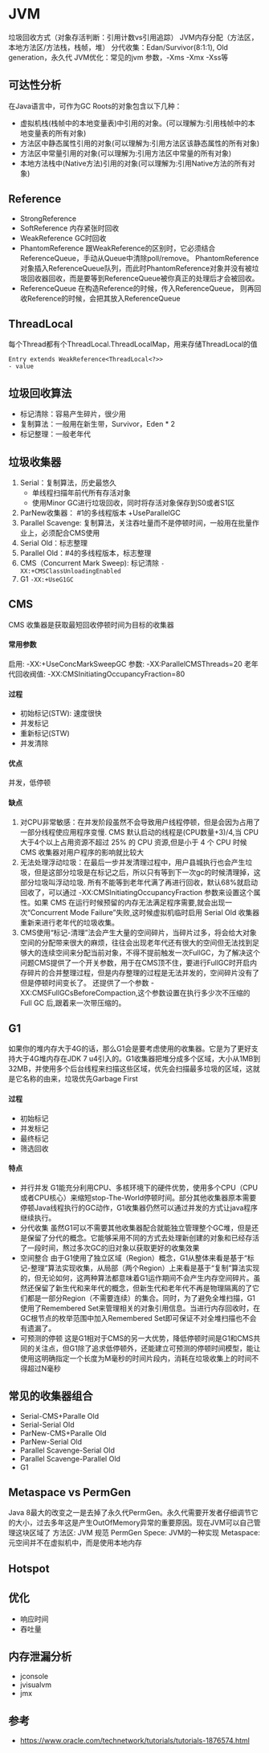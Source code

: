 # JVM
垃圾回收方式（对象存活判断：引用计数vs引用追踪）
JVM内存分配（方法区，本地方法区/方法栈，栈帧，堆）
分代收集：Edan/Survivor(8:1:1), Old generation，永久代
JVM优化：常见的jvm 参数，-Xms -Xmx -Xss等
## 可达性分析
在Java语言中，可作为GC Roots的对象包含以下几种：
- 虚拟机栈(栈帧中的本地变量表)中引用的对象。(可以理解为:引用栈帧中的本地变量表的所有对象)
- 方法区中静态属性引用的对象(可以理解为:引用方法区该静态属性的所有对象)
- 方法区中常量引用的对象(可以理解为:引用方法区中常量的所有对象)
- 本地方法栈中(Native方法)引用的对象(可以理解为:引用Native方法的所有对象)
## Reference
- StrongReference
- SoftReference
    内存紧张时回收
- WeakReference
    GC时回收
- PhantomReference
    跟WeakReference的区别时，它必须结合ReferenceQueue，手动从Queue中清除poll/remove。
    PhantomReference对象插入ReferenceQueue队列，而此时PhantomReference对象并没有被垃圾回收器回收，而是要等到ReferenceQueue被你真正的处理后才会被回收。
- ReferenceQueue
    在构造Reference的时候，传入ReferenceQueue， 则再回收Reference的时候，会把其放入ReferenceQueue
## ThreadLocal
每个Thread都有个ThreadLocal.ThreadLocalMap，用来存储ThreadLocal的值
```
Entry extends WeakReference<ThreadLocal<?>>
- value
```
## 垃圾回收算法
- 标记清除：容易产生碎片，很少用
- 复制算法：一般用在新生带，Survivor，Eden * 2
- 标记整理：一般老年代
## 垃圾收集器
1. Serial：复制算法，历史最悠久
    - 单线程扫描年前代所有存活对象
    - 使用Minor GC进行垃圾回收，同时将存活对象保存到S0或者S1区
2. ParNew收集器： #1的多线程版本
    +UseParallelGC
3. Parallel Scavenge: 复制算法，关注吞吐量而不是停顿时间，一般用在批量作业上，必须配合CMS使用
4. Serial Old：标志整理
5. Parallel Old：#4的多线程版本，标志整理
6. CMS（Concurrent Mark Sweep): 标记清除
    `-XX:+CMSClassUnloadingEnabled`
7. G1
    `-XX:+UseG1GC`
## CMS
CMS 收集器是获取最短回收停顿时间为目标的收集器
#### 常用参数
启用: -XX:+UseConcMarkSweepGC
参数: -XX:ParallelCMSThreads=20
老年代回收阀值: -XX:CMSInitiatingOccupancyFraction=80
#### 过程
- 初始标记(STW): 速度很快
- 并发标记
- 重新标记(STW)
- 并发清除
#### 优点
并发，低停顿
#### 缺点
1. 对CPU非常敏感：在并发阶段虽然不会导致用户线程停顿，但是会因为占用了一部分线程使应用程序变慢. CMS 默认启动的线程是(CPU数量+3)/4,当 CPU 大于4个以上占用资源不超过 25% 的 CPU 资源,但是小于 4 个 CPU 时候 CMS 收集器对用户程序的影响就比较大
2. 无法处理浮动垃圾：在最后一步并发清理过程中，用户县城执行也会产生垃圾，但是这部分垃圾是在标记之后，所以只有等到下一次gc的时候清理掉，这部分垃圾叫浮动垃圾. 所有不能等到老年代满了再进行回收，默认68%就启动回收了，可以通过 -XX:CMSInitiatingOccupancyFraction 参数来设置这个属性。如果 CMS 在运行时候预留的内存无法满足程序需要,就会出现一次“Concurrent Mode Failure”失败,这时候虚拟机临时启用 Serial Old 收集器重新来进行老年代的垃圾收集。 
3. CMS使用“标记-清理”法会产生大量的空间碎片，当碎片过多，将会给大对象空间的分配带来很大的麻烦，往往会出现老年代还有很大的空间但无法找到足够大的连续空间来分配当前对象，不得不提前触发一次FullGC，为了解决这个问题CMS提供了一个开关参数，用于在CMS顶不住，要进行FullGC时开启内存碎片的合并整理过程，但是内存整理的过程是无法并发的，空间碎片没有了但是停顿时间变长了。 还提供了一个参数 -XX:CMSFullGCsBeforeCompaction,这个参数设置在执行多少次不压缩的 Full GC 后,跟着来一次带压缩的。 
## G1
如果你的堆内存大于4G的话，那么G1会是要考虑使用的收集器。它是为了更好支持大于4G堆内存在JDK 7 u4引入的。G1收集器把堆分成多个区域，大小从1MB到32MB，并使用多个后台线程来扫描这些区域，优先会扫描最多垃圾的区域，这就是它名称的由来，垃圾优先Garbage First
#### 过程
- 初始标记
- 并发标记
- 最终标记
- 筛选回收
#### 特点
- 并行并发
    G1能充分利用CPU、多核环境下的硬件优势，使用多个CPU（CPU或者CPU核心）来缩短stop-The-World停顿时间。部分其他收集器原本需要停顿Java线程执行的GC动作，G1收集器仍然可以通过并发的方式让java程序继续执行。
- 分代收集
    虽然G1可以不需要其他收集器配合就能独立管理整个GC堆，但是还是保留了分代的概念。它能够采用不同的方式去处理新创建的对象和已经存活了一段时间，熬过多次GC的旧对象以获取更好的收集效果
- 空间整合
    由于G1使用了独立区域（Region）概念，G1从整体来看是基于“标记-整理”算法实现收集，从局部（两个Region）上来看是基于“复制”算法实现的，但无论如何，这两种算法都意味着G1运作期间不会产生内存空间碎片。虽然还保留了新生代和来年代的概念，但新生代和老年代不再是物理隔离的了它们都是一部分Region（不需要连续）的集合。同时，为了避免全堆扫描，G1使用了Remembered Set来管理相关的对象引用信息。当进行内存回收时，在GC根节点的枚举范围中加入Remembered Set即可保证不对全堆扫描也不会有遗漏了。
- 可预测的停顿
    这是G1相对于CMS的另一大优势，降低停顿时间是G1和CMS共同的关注点，但G1除了追求低停顿外，还能建立可预测的停顿时间模型，能让使用这明确指定一个长度为M毫秒的时间片段内，消耗在垃圾收集上的时间不得超过N毫秒
## 常见的收集器组合
- Serial-CMS+Paralle Old
- Serial-Serial Old
- ParNew-CMS+Paralle Old
- ParNew-Serial Old
- Parallel Scavenge-Serial Old
- Parallel Scavenge-Parallel Old
- G1
## Metaspace vs PermGen
Java 8最大的改变之一是去掉了永久代PermGen。永久代需要开发者仔细调节它的大小，过去多年这是产生OutOfMemory异常的重要原因。现在JVM可以自己管理这块区域了
方法区: JVM 规范
PermGen Spece: JVM的一种实现
Metaspace: 元空间并不在虚拟机中，而是使用本地内存
## Hotspot
## 优化
- 响应时间
- 吞吐量
## 内存泄漏分析
- jconsole
- jvisualvm
- jmx
## 参考
- https://www.oracle.com/technetwork/tutorials/tutorials-1876574.html